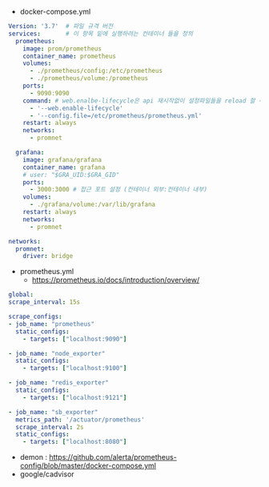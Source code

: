 
* docker-compose.yml
```yaml
Version: '3.7'  # 파일 규격 버전
services:       # 이 항목 밑에 실행하려는 컨테이너 들을 정의
  prometheus:
    image: prom/prometheus
    container_name: prometheus
    volumes:
      - ./prometheus/config:/etc/prometheus
      - ./prometheus/volume:/prometheus
    ports:
      - 9090:9090
    command: # web.enalbe-lifecycle은 api 재시작없이 설정파일들을 reload 할 수 있게 해줌
      - '--web.enable-lifecycle'
      - '--config.file=/etc/prometheus/prometheus.yml'
    restart: always
    networks:
      - promnet

  grafana:
    image: grafana/grafana
    container_name: grafana
    # user: "$GRA_UID:$GRA_GID"
    ports:
      - 3000:3000 # 접근 포트 설정 (컨테이너 외부:컨테이너 내부)
    volumes:
      - ./grafana/volume:/var/lib/grafana
    restart: always
    networks:
      - promnet

networks:
  promnet:
    driver: bridge
```

* prometheus.yml
  * https://prometheus.io/docs/introduction/overview/
```yml 
global:
scrape_interval: 15s

scrape_configs:
- job_name: "prometheus"
  static_configs:
    - targets: ["localhost:9090"]

- job_name: "node_exporter"
  static_configs:
    - targets: ["localhost:9100"]

- job_name: "redis_exporter"
  static_configs:
    - targets: ["localhost:9121"]

- job_name: "sb_exporter"
  metrics_path: '/actuator/prometheus'
  scrape_interval: 2s
  static_configs:
    - targets: ["localhost:8080"]
```
* demon : https://github.com/alerta/prometheus-config/blob/master/docker-compose.yml
* google/cadvisor